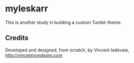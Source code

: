 myleskarr
=========

This is another study in building a custom Tumblr theme.

Credits
-------
Developed and designed, from scratch, by Vincent Iadevaia, http://vincentvondoom.com
